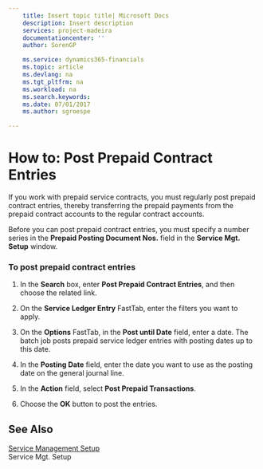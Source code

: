```yaml
---
    title: Insert topic title| Microsoft Docs
    description: Insert description
    services: project-madeira
    documentationcenter: ''
    author: SorenGP

    ms.service: dynamics365-financials
    ms.topic: article
    ms.devlang: na
    ms.tgt_pltfrm: na
    ms.workload: na
    ms.search.keywords:
    ms.date: 07/01/2017
    ms.author: sgroespe

---
```

# How to: Post Prepaid Contract Entries
If you work with prepaid service contracts, you must regularly post prepaid contract entries, thereby transferring the prepaid payments from the prepaid contract accounts to the regular contract accounts.  
  
 Before you can post prepaid contract entries, you must specify a number series in the **Prepaid Posting Document Nos.** field in the **Service Mgt. Setup** window.  
  
### To post prepaid contract entries  
  
1.  In the **Search** box, enter **Post Prepaid Contract Entries**, and then choose the related link.  
  
2.  On the **Service Ledger Entry** FastTab, enter the filters you want to apply.  
  
3.  On the **Options** FastTab, in the **Post until Date** field, enter a date. The batch job posts prepaid service ledger entries with posting dates up to this date.  
  
4.  In the **Posting Date** field, enter the date you want to use as the posting date on the general journal line.  
  
5.  In the **Action** field, select **Post Prepaid Transactions**.  
  
6.  Choose the **OK** button to post the entries.  
  
## See Also  
 [Service Management Setup](../service-management-setup.md)   
 Service Mgt. Setup